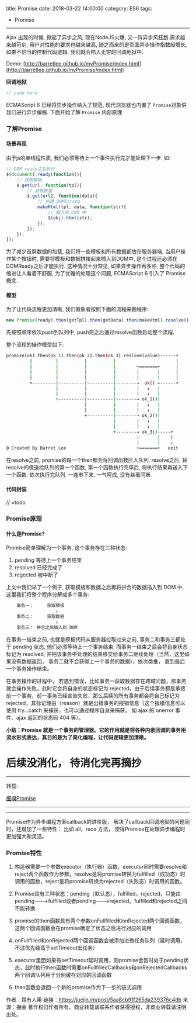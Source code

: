 title: Promise
date: 2018-03-22 14:00:00
category: ES6
tags:
- Promise

---


Ajax 出现的时候, 掀起了异步之风, 现在NodeJS火爆, 又一阵异步风狂刮.需求越来越苛刻, 用户对性能的要求也越来越高, 随之而来的是页面异步操作指数般增长,如果不恰当的控制代码逻辑, 我们就会陷入无穷的回调地狱中.

Demo: [http://barretlee.github.io/myPromise/index.html](http://barretlee.github.io/myPromise/index.html)

<!--more-->

**回调地狱**
``` js
// code here
```

ECMAScript 6 已经将异步操作纳入了规范, 现代浏览器也内置了 `Promise`对象供我们进行异步编程. 下面开始了解 `Promise` 内部原理

### 了解Promise

#### 场景再现

由于js的单线程性质, 我们必须等待上一个事件执行完才能处理下一步. 如:

``` js
// DOM ready之后执行
$(document).ready(function(){
    // 获取模板
    $.get(url, function(tpl){
        // 获取数据
        $.get(url2, function(data){
            // 构建 DOMString
            makeHtml(tpl, data, function(str){
                // 插入到 DOM 中
                $(obj).html(str);
            });
        });
    });
});
```

为了减少首屏数据的加载, 我们将一些模板和所有数据都放在服务器端, 当用户操作某个按钮时, 需要将模板和数据拼接起来插入到DOM中, 这个过程还必须在DOMReady之后才能执行. 这种情况十分常见, 如果异步操作再多些, 整个代码的缩进让人看着不舒服, 为了优雅的处理这个问题, ECMAScript 6 引入了 Promise 概念.


#### 模型

为了让代码流程更加清晰, 我们假象者按照下面的流程来跑程序:

``` js
new Promise(ready).then(getTpl).then(getData).then(makeHtml).resolve();
```

先按照顺序依次push到队列中, push完之后通过resolve函数启动整个流程.

整个流程的操作模型如下:

``` bash
promise(ok).then(ok_1).then(ok_2).then(ok_3).reslove(value)------+
         |         |          |          |                       |
         |         |          |          |        +=======+      |
         |         |          |          |        |       |      |
         |         |          |          |        |       |      |
         +---------|----------|----------|--------→  ok() ←------+
                   |          |          |        |   ↓   |
                   |          |          |        |   ↓   |
                   +----------|----------|--------→ ok_1()|
                              |          |        |   ↓   |
                              |          |        |   ↓   |
                              +----------|--------→ ok_2()|
                                         |        |   ↓   |
                                         |        |   ↓   |
                                         +--------→ ok_3()-----+
                                                  |       |    |
                                                  |       |    ↓
@ Created By Barret Lee                           +=======+   exit

```

在resolve之前, promise的每一个then都会将回调函数压入队列, resolve之后, 将resolve的值送给队列的第一个函数, 第一个函数执行完毕后, 将执行结果再送入下一个函数, 依次执行完队列. 一连串下来, 一气呵成, 没有丝毫间断.

#### 代码封装

// =todo


### Promise原理

#### 什么是Promise?

Promise简单理解为一个事务, 这个事务存在三种状态:

1. pending 等待上一个事务结束
2. resolved 已经完成了
3. regected 被中断了

上文中我们举了一个例子, 获取模板和数据之后再将拼合的数据插入到 DOM 中, 这里我们将整个程序分解成多个事务:

``` bash
    事务一：     获取模板
                   ↓
    事务二：     获取数据
                   ↓
    事务三： 拼合之后插入到 DOM
```

在事务一结束之前, 也就是模板代码从服务器拉取过来之前, 事务二和事务三都处于 pending 状态, 他们必须等待上一个事务结束. 而事务一结束之后会将自身状态标记为 resolved, 并把该事务中处理的结果移交给事务二继续处理（当然，这里如果没有数据返回， 事务二就不会获得上一个事务的数据），依次类推， 直到最后一个事务操作结束。

在事务操作的过程中， 若遇到错误，比如事务一获取数据存在跨域问题，那事务就会操作失败，此时它会将自身的状态标记为 rejected，由于后续事务都是承接前一个事务，前一事务已经宣告失败，那么后续的所有事务都会将自己标记为 rejected，其标记理由（reason）就是出错事务的报错信息（这个报错信息可以使用 try...catch 来捕获，也可以通过程序自身来捕获， 如 ajax 的 onerror 事件、ajax 返回的状态码 404 等）。

**小结：Promise 就是一个事务的管理器。它的作用就是将各种内嵌回调的事务用流水形式表达，其目的是为了简化编程，让代码逻辑更加清晰。**


# 后续没消化， 待消化完再摘抄





---

转载:

[细嗅Promise](https://www.cnblogs.com/hustskyking/p/promise.html)



---

---


Promise作为异步编程方案callback的进阶版， 解决了callback回调地狱的问题同时，还增加了一些特性： 比如 all，race 方法， 使得Promise在处理异步编程时更加强大和灵活。

### Promise特性

1. 构造器需要一个参数executor（执行器）函数，executor同时需要resolve和reject两个函数作为参数，resolve是将promise转换为fulfilled（成功态）时调用的函数，reject是将promise转换为rejected（失败态）时调用的函数。

2. Promise具有三种状态：pending（默认态），fulfilled，rejected，只能由pending--->fulfilled或者pending--->rejected。fulfilled和rejected之间不能转换

3. promise的then函数具有两个参数onFullfilled和onRejected两个回调函数，这两个回调函数会在promise确定了状态之后进行对应的调用

4. onFullfilled和onRejected两个回调函数会被添加进微任务队列（延时调用，不过优先级高于setTimeout宏任务）

5. executor里面如果有setTimeout延时调用，则promise会暂时处于pending状态，此时执行then函数时需要onFullfilledCallbacks和onRejectedCallbacks两个回调队列用于分别缓存对应的回调函数

6. then函数会返回一个新的promise作为下一步的链式调用

作者：槑有人用
链接：https://juejin.im/post/5aa8cb91f265da239376c4db
来源：掘金
著作权归作者所有。商业转载请联系作者获得授权，非商业转载请注明出处。